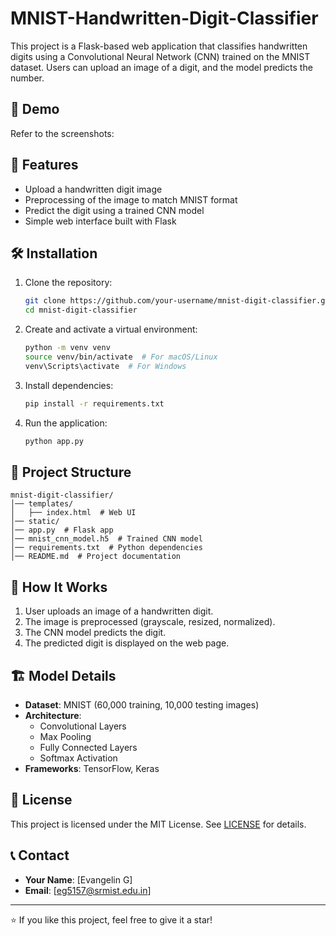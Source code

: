# MNIST-Handwritten-Digit-Classifier
This project is a Flask-based web application that classifies handwritten digits using a Convolutional Neural Network (CNN) trained on the MNIST dataset. Users can upload an image of a digit, and the model predicts the number.

## 🚀 Demo

Refer to the screenshots:

## 📌 Features

- Upload a handwritten digit image
- Preprocessing of the image to match MNIST format
- Predict the digit using a trained CNN model
- Simple web interface built with Flask

## 🛠️ Installation

1. Clone the repository:
   ```bash
   git clone https://github.com/your-username/mnist-digit-classifier.git
   cd mnist-digit-classifier
   ```
2. Create and activate a virtual environment:
   ```bash
   python -m venv venv
   source venv/bin/activate  # For macOS/Linux
   venv\Scripts\activate  # For Windows
   ```
3. Install dependencies:
   ```bash
   pip install -r requirements.txt
   ```
4. Run the application:
   ```bash
   python app.py
   ```

## 📁 Project Structure
```
mnist-digit-classifier/
│── templates/
│   ├── index.html  # Web UI
│── static/
│── app.py  # Flask app
│── mnist_cnn_model.h5  # Trained CNN model
│── requirements.txt  # Python dependencies
│── README.md  # Project documentation
```

## 📖 How It Works

1. User uploads an image of a handwritten digit.
2. The image is preprocessed (grayscale, resized, normalized).
3. The CNN model predicts the digit.
4. The predicted digit is displayed on the web page.

## 🏗 Model Details

- **Dataset**: MNIST (60,000 training, 10,000 testing images)
- **Architecture**:
  - Convolutional Layers
  - Max Pooling
  - Fully Connected Layers
  - Softmax Activation
- **Frameworks**: TensorFlow, Keras

## 📜 License

This project is licensed under the MIT License. See [LICENSE](LICENSE) for details.

## 📞 Contact

- **Your Name**: [Evangelin G]
- **Email**: [eg5157@srmist.edu.in]

---
⭐ If you like this project, feel free to give it a star!

